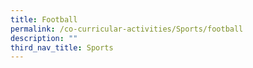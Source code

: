 ```yaml
---
title: Football
permalink: /co-curricular-activities/Sports/football
description: ""
third_nav_title: Sports
---
```

